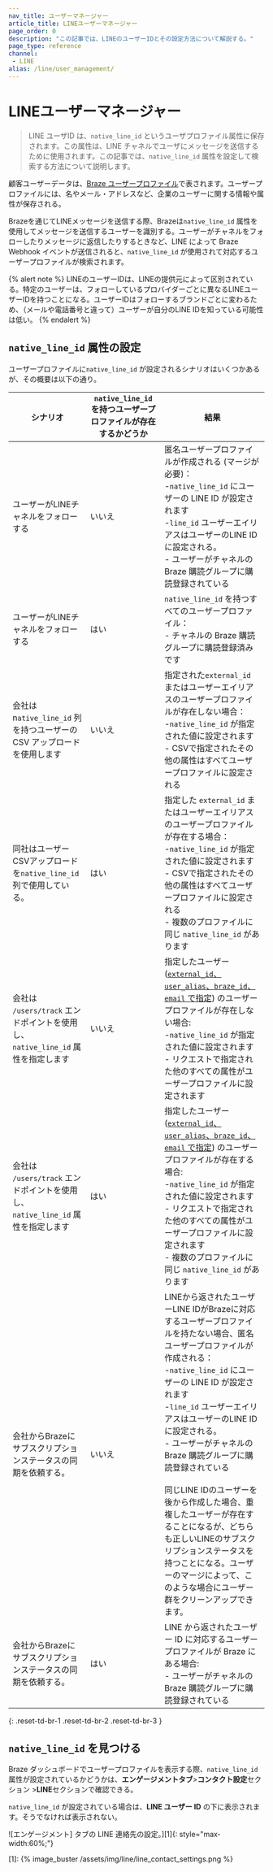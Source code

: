 ```yaml
---
nav_title: ユーザーマネージャー
article_title: LINEユーザーマネージャー
page_order: 0
description: "この記事では、LINEのユーザーIDとその設定方法について解説する。"
page_type: reference
channel:
 - LINE
alias: /line/user_management/
---
```


# LINEユーザーマネージャー

> LINE ユーザID は、`native_line_id` というユーザプロファイル属性に保存されます。この属性は、LINE チャネルでユーザにメッセージを送信するために使用されます。この記事では、`native_line_id` 属性を設定して検索する方法について説明します。

顧客ユーザーデータは、[Braze ユーザープロファイル]({{site.baseurl}}/user_guide/data/user_data_collection/user_profile_lifecycle/)で表されます。ユーザープロファイルには、名やメール・アドレスなど、企業のユーザーに関する情報や属性が保存される。 

Brazeを通じてLINEメッセージを送信する際、Brazeは`native_line_id` 属性を使用してメッセージを送信するユーザーを識別する。ユーザーがチャネルをフォローしたりメッセージに返信したりするときなど、LINE によって Braze Webhook イベントが送信されると、`native_line_id` が使用されて対応するユーザープロファイルが検索されます。

{% alert note %}
LINEのユーザーIDは、LINEの提供元によって区別されている。特定のユーザーは、フォローしているプロバイダーごとに異なるLINEユーザーIDを持つことになる。ユーザーIDはフォローするブランドごとに変わるため、（メールや電話番号と違って）ユーザーが自分のLINE IDを知っている可能性は低い。
{% endalert %}

## `native_line_id` 属性の設定

ユーザープロファイルに`native_line_id` が設定されるシナリオはいくつかあるが、その概要は以下の通り。

| シナリオ | `native_line_id` を持つユーザープロファイルが存在するかどうか | 結果 |
| --- | --- | --- |
|ユーザーがLINEチャネルをフォローする | いいえ| 匿名ユーザープロファイルが作成される (マージが必要)：<br> -`native_line_id` にユーザーの LINE ID が設定されます <br>-`line_id` ユーザーエイリアスはユーザーのLINE IDに設定される。<br>\- ユーザーがチャネルの Braze 購読グループに購読登録されている |
|ユーザーがLINEチャネルをフォローする| はい | `native_line_id` を持つすべてのユーザープロファイル：<br>\- チャネルの Braze 購読グループに購読登録済みです|
|会社は n`ative_line_id` 列を持つユーザーの CSV アップロードを使用します| いいえ| 指定された`external_id` またはユーザーエイリアスのユーザープロファイルが存在しない場合：<br>-`native_line_id` が指定された値に設定されます<br> \- CSVで指定されたその他の属性はすべてユーザープロファイルに設定される|
|同社はユーザーCSVアップロードを`native_line_id` 列で使用している。 | はい | 指定した `external_id` またはユーザーエイリアスのユーザープロファイルが存在する場合：<br>-`native_line_id` が指定された値に設定されます<br>\- CSVで指定されたその他の属性はすべてユーザープロファイルに設定される<br>\- 複数のプロファイルに同じ `native_line_id` があります |
| 会社は `/users/track` エンドポイントを使用し、`native_line_id` 属性を指定します | いいえ | 指定したユーザー ([`external_id`、`user_alias`、`braze_id`、`email` で指定]({{site.baseurl}}/api/objects_filters/user_attributes_object/)) のユーザープロファイルが存在しない場合:<br>-`native_line_id` が指定された値に設定されます<br>\- リクエストで指定された他のすべての属性がユーザープロファイルに設定されます |
| 会社は `/users/track` エンドポイントを使用し、`native_line_id` 属性を指定します | はい | 指定したユーザー ([`external_id`、`user_alias`、`braze_id`、`email` で指定]({{site.baseurl}}/api/objects_filters/user_attributes_object/)) のユーザープロファイルが存在する場合:<br>-`native_line_id` が指定された値に設定されます<br>\- リクエストで指定された他のすべての属性がユーザープロファイルに設定されます<br>\- 複数のプロファイルに同じ `native_line_id` があります |
| 会社からBrazeにサブスクリプションステータスの同期を依頼する。 | いいえ | LINEから返されたユーザーLINE IDがBrazeに対応するユーザープロファイルを持たない場合、匿名ユーザープロファイルが作成される：<br>-`native_line_id` にユーザーの LINE ID が設定されます<br>-`line_id` ユーザーエイリアスはユーザーのLINE IDに設定される。<br>\- ユーザーがチャネルの Braze 購読グループに購読登録されている<br><br>同じLINE IDのユーザーを後から作成した場合、重複したユーザーが存在することになるが、どちらも正しいLINEのサブスクリプションステータスを持つことになる。ユーザーのマージによって、このような場合にユーザー群をクリーンアップできます。 |
| 会社からBrazeにサブスクリプションステータスの同期を依頼する。 | はい | LINE から返されたユーザー ID に対応するユーザープロファイルが Braze にある場合:<br>\- ユーザーがチャネルの Braze 購読グループに購読登録されている |
{: .reset-td-br-1 .reset-td-br-2 .reset-td-br-3 }

## `native_line_id` を見つける

Braze ダッシュボードでユーザープロファイルを表示する際、`native_line_id` 属性が設定されているかどうかは、**エンゲージメントタブ**>**コンタクト設定**セクション >**LINE**セクションで確認できる。

`native_line_id` が設定されている場合は、**LINE ユーザー ID** の下に表示されます。そうでなければ表示されない。

![エンゲージメント] タブの LINE 連絡先の設定。][1]{: style="max-width:60%;"}

[1]: {% image_buster /assets/img/line/line_contact_settings.png %}